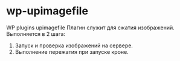 # wp-upimagefile
WP plugins upimagefile
Плагин служит для сжатия изображений. Выполняется в 2 шага:
1. Запуск и проверка изображений на сервере.
2. Выполнение пережатия при запуске кроне.
